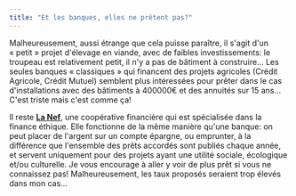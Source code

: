```yaml
---
title: "Et les banques, elles ne prêtent pas?"
---
```


Malheureusement, aussi étrange que cela puisse paraître, il s'agit d'un
« petit » projet d'élevage en viande, avec de faibles investissements: le
troupeau est relativement petit, il n'y a pas de bâtiment à construire... Les
seules banques « classiques » qui financent des projets agricoles (Crédit
Agricole, Crédit Mutuel) semblent plus intéressées pour prêter dans le cas
d'installations avec des bâtiments à 400000€ et des annuités sur 15 ans...
C'est triste mais c'est comme ça!

Il reste [**La Nef**](https://www.lanef.com), une coopérative financière qui
est spécialisée dans la finance éthique. Elle fonctionne de la même manière
qu'une banque: on peut placer de l'argent sur un compte épargne, ou emprunter,
à la différence que l'ensemble des prêts accordés sont publiés chaque année, et
servent uniquement pour des projets ayant une utilité sociale, écologique et/ou
culturelle. Je vous encourage à aller y voir de plus prêt si vous ne connaissez
pas! Malheureusement, les taux proposés seraient trop élevés dans mon cas...
